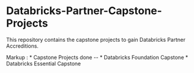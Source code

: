 # Databricks-Partner-Capstone-Projects

This repository contains the capstone projects to gain Databricks Partner Accreditions.

 Markup : * Capstone Projects done -- 
              * Databricks Foundation Capstone
              * Databricks Essential Capstone
 
